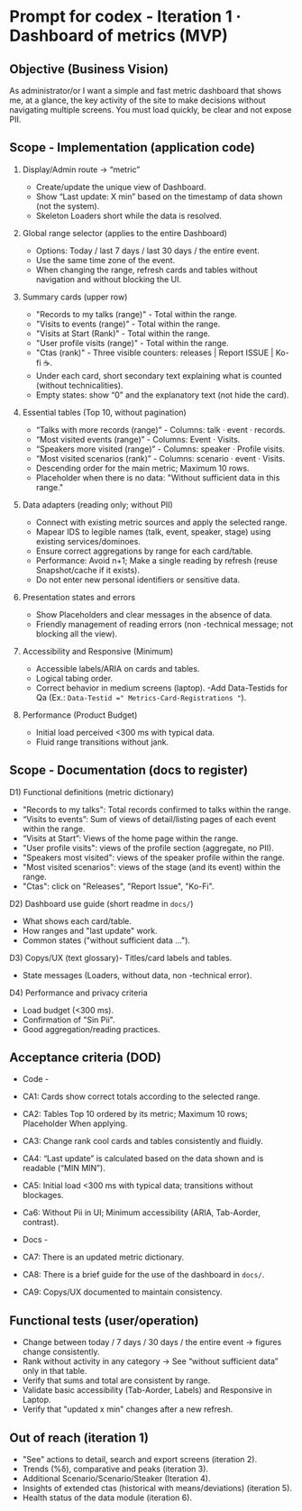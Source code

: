 # Prompt for codex - Iteration 1 · Dashboard of metrics (MVP)

## Objective (Business Vision)
As administrator/or I want a simple and fast metric dashboard that shows me, at a glance, the key activity of the site to make decisions without navigating multiple screens. You must load quickly, be clear and not expose PII.

## Scope - Implementation (application code)

1) Display/Admin route → “metric”
   - Create/update the unique view of Dashboard.
   - Show “Last update: X min” based on the timestamp of data shown (not the system).
   - Skeleton Loaders short while the data is resolved.

2) Global range selector (applies to the entire Dashboard)
   - Options: Today / last 7 days / last 30 days / the entire event.
   - Use the same time zone of the event.
   - When changing the range, refresh cards and tables without navigation and without blocking the UI.

3) Summary cards (upper row)
   - "Records to my talks (range)" - Total within the range.
   - "Visits to events (range)" - Total within the range.
   - "Visits at Start (Rank)" - Total within the range.
   - "User profile visits (range)" - Total within the range.
   - "Ctas (rank)" - Three visible counters: releases | Report ISSUE | Ko-fi ☕.
   - Under each card, short secondary text explaining what is counted (without technicalities).
   - Empty states: show “0” and the explanatory text (not hide the card).

4) Essential tables (Top 10, without pagination)
   - “Talks with more records (range)” - Columns: talk · event · records.
   - “Most visited events (range)” - Columns: Event · Visits.
   - “Speakers more visited (range)” - Columns: speaker · Profile visits.
   - “Most visited scenarios (rank)” - Columns: scenario · event · Visits.
   - Descending order for the main metric; Maximum 10 rows.
   - Placeholder when there is no data: "Without sufficient data in this range."

5) Data adapters (reading only; without PII)
   - Connect with existing metric sources and apply the selected range.
   - Mapear IDS to legible names (talk, event, speaker, stage) using existing services/dominoes.
   - Ensure correct aggregations by range for each card/table.
   - Performance: Avoid n+1; Make a single reading by refresh (reuse Snapshot/cache if it exists).
   - Do not enter new personal identifiers or sensitive data.

6) Presentation states and errors
   - Show Placeholders and clear messages in the absence of data.
   - Friendly management of reading errors (non -technical message; not blocking all the view).

7) Accessibility and Responsive (Minimum)
   - Accessible labels/ARIA on cards and tables.
   - Logical tabing order.
   - Correct behavior in medium screens (laptop).
   -Add Data-Testids for Qa (Ex.: `Data-Testid =" Metrics-Card-Registrations "`).

8) Performance (Product Budget)
   - Initial load perceived <300 ms with typical data.
   - Fluid range transitions without jank.

## Scope - Documentation (docs to register)

D1) Functional definitions (metric dictionary)
- "Records to my talks": Total records confirmed to talks within the range.
- “Visits to events”: Sum of views of detail/listing pages of each event within the range.
- “Visits at Start”: Views of the home page within the range.
- "User profile visits": views of the profile section (aggregate, no PII).
- "Speakers most visited": views of the speaker profile within the range.
- "Most visited scenarios": views of the stage (and its event) within the range.
- "Ctas": click on "Releases", "Report Issue", "Ko-Fi".

D2) Dashboard use guide (short readme in `docs/`)
- What shows each card/table.
- How ranges and "last update" work.
- Common states ("without sufficient data ...").

D3) Copys/UX (text glossary)- Titles/card labels and tables.
- State messages (Loaders, without data, non -technical error).

D4) Performance and privacy criteria
- Load budget (<300 ms).
- Confirmation of "Sin Pii".
- Good aggregation/reading practices.

## Acceptance criteria (DOD)

- Code -
- CA1: Cards show correct totals according to the selected range.
- CA2: Tables Top 10 ordered by its metric; Maximum 10 rows; Placeholder When applying.
- CA3: Change rank cool cards and tables consistently and fluidly.
- CA4: “Last update” is calculated based on the data shown and is readable (“MIN MIN”).
- CA5: Initial load <300 ms with typical data; transitions without blockages.
- Ca6: Without Pii in UI; Minimum accessibility (ARIA, Tab-Aorder, contrast).

- Docs -
- CA7: There is an updated metric dictionary.
- CA8: There is a brief guide for the use of the dashboard in `docs/`.
- CA9: Copys/UX documented to maintain consistency.

## Functional tests (user/operation)
- Change between today / 7 days / 30 days / the entire event → figures change consistently.
- Rank without activity in any category → See “without sufficient data” only in that table.
- Verify that sums and total are consistent by range.
- Validate basic accessibility (Tab-Aorder, Labels) and Responsive in Laptop.
- Verify that "updated x min" changes after a new refresh.

## Out of reach (iteration 1)
- "See" actions to detail, search and export screens (iteration 2).
- Trends (%δ), comparative and peaks (iteration 3).
- Additional Scenario/Scenario/Steaker (Iteration 4).
- Insights of extended ctas (historical with means/deviations) (iteration 5).
- Health status of the data module (iteration 6).